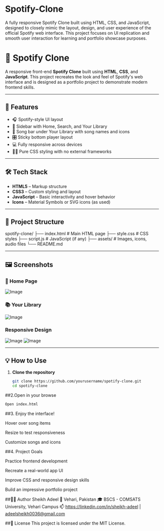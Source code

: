 # Spotify-Clone
A fully responsive Spotify Clone built using HTML, CSS, and JavaScript, designed to closely mimic the layout, design, and user experience of the official Spotify web interface. This project focuses on UI replication and smooth user interaction for learning and portfolio showcase purposes.

# 🎵 Spotify Clone

A responsive front-end **Spotify Clone** built using **HTML**, **CSS**, and **JavaScript**. This project recreates the look and feel of Spotify's web interface and is designed as a portfolio project to demonstrate modern frontend skills.

---

## 🚀 Features

- 🎧 Spotify-style UI layout
- 📁 Sidebar with Home, Search, and Your Library
- 🎵 Song bar under Your Library with song names and icons
- 🎛️ Sticky bottom player layout
- 💻 Fully responsive across devices
- 🧑‍🎨 Pure CSS styling with no external frameworks

---

## 🛠️ Tech Stack

- **HTML5** – Markup structure
- **CSS3** – Custom styling and layout
- **JavaScript** – Basic interactivity and hover behavior
- **Icons** – Material Symbols or SVG icons (as used)

---

## 📁 Project Structure
spotify-clone/
├── index.html # Main HTML page
├── style.css # CSS styles
├── script.js # JavaScript (if any)
├── assets/ # Images, icons, audio files
└── README.md


---

## 🖼️ Screenshots

### 🎵 Home Page
![Image](https://github.com/user-attachments/assets/5ae91631-5f46-4074-966c-656b3b04d564)

### 📚 Your Library
![Image](https://github.com/user-attachments/assets/e83af36b-59bf-4e70-9a7d-fb11f4da4224)

###  Responsive Design
![Image](https://github.com/user-attachments/assets/b207697c-c243-4242-bd65-32536ace39b3)
![Image](https://github.com/user-attachments/assets/2d20c45b-5d00-45a0-9bc5-8cd32d8dfc3f)



---

## 💡 How to Use
1. **Clone the repository**
   ```bash
   git clone https://github.com/yourusername/spotify-clone.git
   cd spotify-clone
   ```
##2.Open in your browse
   ```bash
   Open index.html
```
   
##3. Enjoy the interface!

Hover over song items

Resize to test responsiveness

Customize songs and icons

##4. Project Goals
   
Practice frontend development

Recreate a real-world app UI

Improve CSS and responsive design skills

Build an impressive portfolio project

##🙋‍♂️ Author
Sheikh Adeel
📍 Vehari, Pakistan
🎓 BSCS - COMSATS University, Vehari Campus
📫 https://linkedin.com/in/sheikh-adeel | adeelsheikh0036@gmail.com

##📜 License
This project is licensed under the MIT License.



